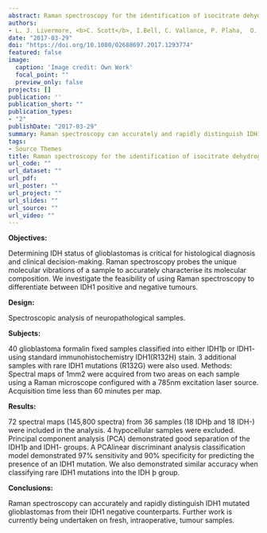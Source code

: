 ```yaml
---
abstract: Raman spectroscopy for the identification of isocitrate dehydrogenase (IDH) mutated glioblastomas
authors:
- L. J. Livermore, <b>C. Scott</b>, I.Bell, C. Vallance, P. Plaha,  O. Ansorge
date: "2017-03-29"
doi: "https://doi.org/10.1080/02688697.2017.1293774"
featured: false
image:
  caption: 'Image credit: Own Work'
  focal_point: ""
  preview_only: false
projects: [] 
publication: ''
publication_short: ""
publication_types:
- "2"
publishDate: "2017-03-29"
summary: Raman spectroscopy can accurately and rapidly distinguish IDH1 mutated glioblastomas from their IDH1 negative counterparts. Further work is currently being undertaken on fresh, intraoperative, tumour samples. <b><i> Published Abstract (British Journal of Neurosurgery, vol 31, No. 2, 119-158 (2017))- Proceedings of the 2017 Spring Meeting of the Society of British Neurological Surgeons, Oxford, 29-31 March 2017. </i></b>
tags:
- Source Themes
title: Raman spectroscopy for the identification of isocitrate dehydrogenase (IDH) mutated glioblastomas. 
url_code: ""
url_dataset: ""
url_pdf: 
url_poster: ""
url_project: ""
url_slides: ""
url_source: ""
url_video: ""
---
```

<b>Objectives: </b>

Determining IDH status of glioblastomas is critical for histological diagnosis and clinical decision-making. Raman spectroscopy probes the unique molecular vibrations of a sample to accurately characterise its molecular composition. We investigate the feasibility of using Raman spectroscopy to differentiate between IDH1 positive and negative tumours. 

<b>Design:</b> 

Spectroscopic analysis of neuropathological samples. 

<b>Subjects:</b>

40 glioblastoma formalin fixed samples classified into either IDH1þ or IDH1- using standard immunohistochemistry IDH1(R132H) stain. 3 additional samples with rare IDH1 mutations (R132G) were also used. Methods: Spectral maps of 1mm2 were acquired from two areas on each sample using a Raman microscope configured with a 785nm excitation laser source. Acquisition time less than 60 minutes per map. 

<b>Results:</b>

72 spectral maps (145,800 spectra) from 36 samples (18 IDHþ and 18 IDH-) were included in the analysis. 4 hypocellular samples were excluded. Principal component analysis (PCA) demonstrated good separation of the IDH1þ and IDH1- groups. A PCAlinear discriminant analysis classification model demonstrated 97% sensitivity and 90% specificity for predicting the presence of an IDH1 mutation. We also demonstrated similar accuracy when classifying rare IDH1 mutations into the IDH þ group. 

<b>Conclusions:</b>

 Raman spectroscopy can accurately and rapidly distinguish IDH1 mutated glioblastomas from their IDH1 negative counterparts. Further work is currently being undertaken on fresh, intraoperative, tumour samples. 